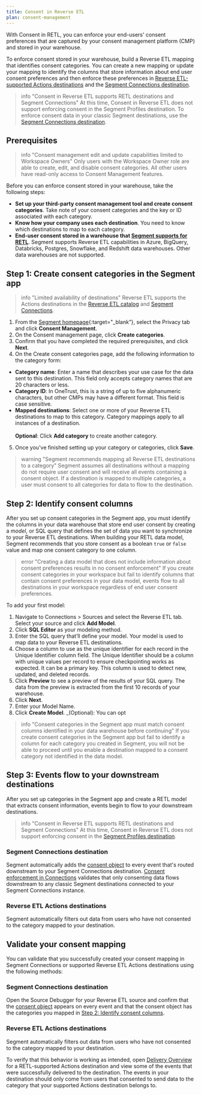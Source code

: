 ```yaml
---
title: Consent in Reverse ETL
plan: consent-management
---
```


With Consent in RETL, you can enforce your end-users' consent preferences that are captured by your consent management platform (CMP) and stored in your warehouse. 

To enforce consent stored in your warehouse, build a Reverse ETL mapping that identifies consent categories. You can create a new mapping or update your mapping to identify the columns that store information about end user consent preferences and then enforce these preferences in [Reverse ETL-supported Actions destinations](/docs/connections/reverse-etl/reverse-etl-catalog/) and the [Segment Connections destination](/docs/connections/destinations/catalog/actions-segment/).

> info "Consent in Reverse ETL supports RETL destinations and Segment Connections"
> At this time, Consent in Reverse ETL does not support enforcing consent in the Segment Profiles destination. To enforce consent data in your classic Segment destinations, use the [Segment Connections destination](/docs/connections/destinations/catalog/actions-segment/). 

## Prerequisites

> info "Consent management edit and update capabilities limited to Workspace Owners"
> Only users with the Workspace Owner role are able to create, edit, and disable consent categories. All other users have read-only access to Consent Management features. 

Before you can enforce consent stored in your warehouse, take the following steps:
- **Set up your third-party consent management tool and create consent categories**. Take note of your consent categories and the key or ID associated with each category.
- **Know how your company uses each destination**. You need to know which destinations to map to each category. 
- **End-user consent stored in a warehouse that [Segment supports for RETL](/docs/connections/reverse-etl/#step-1-add-a-source)**. Segment supports Reverse ETL capabilities in Azure, BigQuery, Databricks, Postgres, Snowflake, and Redshift data warehouses. Other data warehouses are not supported.

## Step 1: Create consent categories in the Segment app

> info "Limited availability of destinations"
> Reverse ETL supports the Actions destinations in the [Reverse ETL catalog](/docs/connections/reverse-etl/reverse-etl-catalog/) and [Segment Connections](/docs/connections/destinations/catalog/actions-segment/). 

1. From the [Segment homepage](https://app.segment.com/goto-my-workspace/){:target="_blank”}, select the Privacy tab and click **Consent Management**.
2. On the Consent management page, click **Create categories**.
3. Confirm that you have completed the required prerequisites, and click **Next**.
4. On the Create consent categories page, add the following information to the category form:
  - **Category name**: Enter a name that describes your use case for the data sent to this destination. This field only accepts category names that are 20 characters or less.
  - **Category ID**: In OneTrust, this is a string of up to five alphanumeric characters, but other CMPs may have a different format. This field is case sensitive.
  - **Mapped destinations**: Select one or more of your Reverse ETL destinations to map to this category. Category mappings apply to all instances of a destination. 
  <br/><br/>**Optional**: Click **Add category** to create another category.
5. Once you've finished setting up your category or categories, click **Save**.

> warning "Segment recommends mapping all Reverse ETL destinations to a category"
> Segment assumes all destinations without a mapping do not require user consent and will receive all events containing a consent object. If a destination is mapped to multiple categories, a user must consent to all categories for data to flow to the destination.

## Step 2: Identify consent columns

After you set up consent categories in the Segment app, you must identify the columns in your data warehouse that store end user consent by creating a *model*, or SQL query that defines the set of data you want to synchronize to your Reverse ETL destinations. When building your RETL data model, Segment recommends that you store consent as a boolean `true` or `false` value and map one consent category to one column.

> error "Creating a data model that does not include information about consent preferences results in no consent enforcement"
> If you create consent categories in your workspace but fail to identify columns that contain consent preferences in your data model, events flow to all destinations in your workspace regardless of end user consent preferences.

To add your first model:
1. Navigate to Connections > Sources and select the Reverse ETL tab. Select your source and click **Add Model**.
2. Click **SQL Editor** as your modeling method.
3. Enter the SQL query that’ll define your model. Your model is used to map data to your Reverse ETL destinations.
4. Choose a column to use as the unique identifier for each record in the Unique Identifier column field.
    The Unique Identifier should be a column with unique values per record to ensure checkpointing works as expected. It can be a primary key. This column is used to detect new, updated, and deleted records.
5. Click **Preview** to see a preview of the results of your SQL query. The data from the preview is extracted from the first 10 records of your warehouse.
6. Click **Next**.
7. Enter your Model Name.
8. Click **Create Model**.
  _(Optional): You can opt 

> info "Consent categories in the Segment app must match consent columns identified in your data warehouse before continuing"
> If you create consent categories in the Segment app but fail to identify a column for each category you created in Segment, you will not be able to proceed until you enable a destination  mapped to a consent category not identified in the data model.

## Step 3: Events flow to your downstream destinations

After you set up categories in the Segment app and create a RETL model that extracts consent information, events begin to flow to your downstream destinations. 

> info "Consent in Reverse ETL supports RETL destinations and Segment Connections"
> At this time, Consent in Reverse ETL does not support enforcing consent in the [Segment Profiles destination](/docs/connections/destinations/catalog/actions-segment-profiles/). 

### Segment Connections destination

Segment automatically adds the [consent object](/docs/privacy/consent-management/consent-in-segment-connections/#consent-object) to every event that's routed downstream to your Segment Connections destination. [Consent enforcement in Connections](/docs/privacy/consent-management/consent-in-segment-connections/) validates that only consenting data flows downstream to any classic Segment destinations connected to your Segment Connections instance.

### Reverse ETL Actions destinations

Segment automatically filters out data from users who have not consented to the category mapped to your destination. 

## Validate your consent mapping

You can validate that you successfully created your consent mapping in Segment Connections or supported Reverse ETL Actions destinations using the following methods: 

### Segment Connections destination
Open the Source Debugger for your Reverse ETL source and confirm that the [consent object](/docs/privacy/consent-management/consent-in-segment-connections/#consent-object) appears on every event and that the consent object has the categories you mapped in [Step 2: Identify consent columns](#step-2-identify-consent-columns).

<!--- ### Segment Profiles
Open the [Profile Explorer](/docs/unify/#profile-explorer) and verify that your profiles contain the [Segment Consent Preference Updated](/docs/privacy/consent-management/consent-in-unify/#segment-consent-preference-updated-event) event. --->

### Reverse ETL Actions destinations
Segment automatically filters out data from users who have not consented to the category mapped to your destination. 

To verify that this behavior is working as intended, open [Delivery Overview](/docs/connections/delivery-overview) for a RETL-supported Actions destination and view some of the events that were successfully delivered to the destination. The events in your destination should only come from users that consented to send data to the category that your supported Actions destination belongs to. 